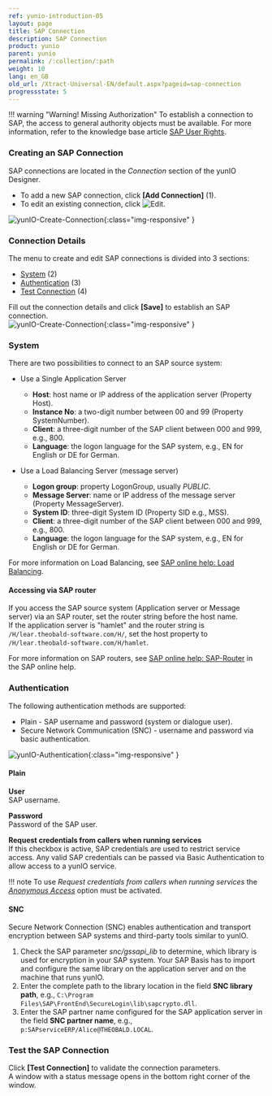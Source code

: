 ```yaml
---
ref: yunio-introduction-05
layout: page
title: SAP Connection
description: SAP Connection
product: yunio
parent: yunio
permalink: /:collection/:path
weight: 10
lang: en_GB
old_url: /Xtract-Universal-EN/default.aspx?pageid=sap-connection
progressstate: 5
---
```


!!! warning "Warning! Missing Authorization"
    To establish a connection to SAP, the access to general authority objects must be available.
    For more information, refer to the knowledge base article [SAP User Rights](https://kb.theobald-software.com/sap/authority-objects-sap-user-rights).

### Creating an SAP Connection

SAP connections are located in the *Connection* section of the yunIO Designer.
- To add a new SAP connection, click **[Add Connection]** (1).<br>
- To edit an existing connection, click ![Edit](../../assets/images/yunio/edit.png).

![yunIO-Create-Connection](../../assets/images/yunio/web-ui.png){:class="img-responsive" }

### Connection Details

The menu to create and edit SAP connections is divided into 3 sections:
- [System](#system) (2)
- [Authentication](#authentication) (3)
- [Test Connection](#test-the-sap-connection) (4)

Fill out the connection details and click **[Save]** to establish an SAP connection.<br>
![yunIO-Create-Connection](../../assets/images/yunio/yunio-connections.png){:class="img-responsive" }

### System
There are two possibilities to connect to an SAP source system:
- Use a Single Application Server
	- **Host**:  host name or IP address of the application server (Property Host). 
	- **Instance No**: a two-digit number between 00 and 99 (Property SystemNumber).
	- **Client**: a three-digit number of the SAP client between 000 and 999, e.g., 800.
	- **Language**: the logon language for the SAP system, e.g., EN for English or DE for German.

- Use a Load Balancing Server (message server)
	- **Logon group**: property LogonGroup, usually *PUBLIC*.
	- **Message Server**: name or IP address of the message server (Property MessageServer).
	- **System ID**: three-digit System ID (Property SID e.g.,  MSS).
	- **Client**: a three-digit number of the SAP client between 000 and 999, e.g., 800.
	- **Language**: the logon language for the SAP system, e.g., EN for English or DE for German.
	
For more information on Load Balancing, see [SAP online help: Load Balancing](https://help.sap.com/saphelp_nwpi711/helpdata/en/c4/3a644c505211d189550000e829fbbd/content.htm?no_cache=true).


#### Accessing via SAP router

If you access the SAP source system (Application server or Message server) via an SAP router, set the router string before the host name. <br>
If the application server is "hamlet" and the router string is ``/H/lear.theobald-software.com/H/``, set the host property to ``/H/lear.theobald-software.com/H/hamlet``.

For more information on SAP routers, see [SAP online help: SAP-Router](https://help.sap.com/viewer/6d9a59096c4b1014b507f15bed51571f/7.01.22/en-US/486b41efb74c07bee10000000a42189d.html) in the SAP online help.


### Authentication

The following authentication methods are supported:
- Plain - SAP username and password (system or dialogue user).
- Secure Network Communication (SNC) - username and password via basic authentication.
<!----- [SNC with SSO](../advanced-techniques/sap-single-sign-on) (Single Sign On) (3) --->

![yunIO-Authentication](../../assets/images/yunio/yunio-authentication.png){:class="img-responsive" }


#### Plain

**User**<br>
SAP username. 

**Password**<br>
Password of the SAP user.

**Request credentials from callers when running services**<br>
If this checkbox is active, SAP credentials are used to restrict service access. 
Any valid SAP credentials can be passed via Basic Authentication to allow access to a yunIO service.

!!! note
    To use *Request credentials from callers when running services* the [*Anonymous Access*](./server-settings#anonymous-access) option must be activated.

#### SNC

Secure Network Connection (SNC) enables authentication and transport encryption between SAP systems and third-party tools similar to yunIO.

1. Check the SAP parameter *snc/gssapi_lib* to determine, which library is used for encryption in your SAP system. 
Your SAP Basis has to import and configure the same library on the application server and on the machine that runs yunIO.
2. Enter the complete path to the library location in the field **SNC library path**, e.g., `C:\Program Files\SAP\FrontEnd\SecureLogin\lib\sapcrypto.dll`.
3. Enter the SAP partner name configured for the SAP application server in the field **SNC partner name**, e.g., `p:SAPserviceERP/Alice@THEOBALD.LOCAL`.

### Test the SAP Connection

Click **[Test Connection]** to validate the connection parameters. <br>
A window with a status message opens in the bottom right corner of the window.
